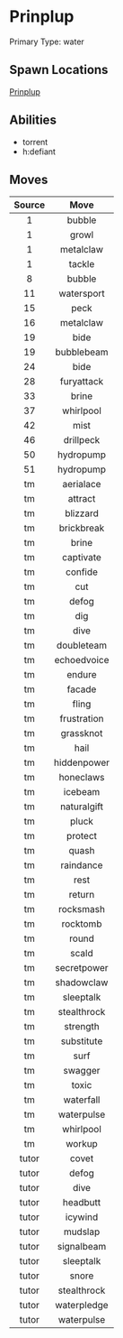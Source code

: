 # Prinplup  
Primary Type: water  
  
## Spawn Locations  
[Prinplup](/data/spawn_presets/prinplup.md)  
  
## Abilities  
  * torrent
  * h:defiant
  
  
## Moves  
  
| Source | Move |  
|:---:|:---:|  
| 1 | bubble |  
| 1 | growl |  
| 1 | metalclaw |  
| 1 | tackle |  
| 8 | bubble |  
| 11 | watersport |  
| 15 | peck |  
| 16 | metalclaw |  
| 19 | bide |  
| 19 | bubblebeam |  
| 24 | bide |  
| 28 | furyattack |  
| 33 | brine |  
| 37 | whirlpool |  
| 42 | mist |  
| 46 | drillpeck |  
| 50 | hydropump |  
| 51 | hydropump |  
| tm | aerialace |  
| tm | attract |  
| tm | blizzard |  
| tm | brickbreak |  
| tm | brine |  
| tm | captivate |  
| tm | confide |  
| tm | cut |  
| tm | defog |  
| tm | dig |  
| tm | dive |  
| tm | doubleteam |  
| tm | echoedvoice |  
| tm | endure |  
| tm | facade |  
| tm | fling |  
| tm | frustration |  
| tm | grassknot |  
| tm | hail |  
| tm | hiddenpower |  
| tm | honeclaws |  
| tm | icebeam |  
| tm | naturalgift |  
| tm | pluck |  
| tm | protect |  
| tm | quash |  
| tm | raindance |  
| tm | rest |  
| tm | return |  
| tm | rocksmash |  
| tm | rocktomb |  
| tm | round |  
| tm | scald |  
| tm | secretpower |  
| tm | shadowclaw |  
| tm | sleeptalk |  
| tm | stealthrock |  
| tm | strength |  
| tm | substitute |  
| tm | surf |  
| tm | swagger |  
| tm | toxic |  
| tm | waterfall |  
| tm | waterpulse |  
| tm | whirlpool |  
| tm | workup |  
| tutor | covet |  
| tutor | defog |  
| tutor | dive |  
| tutor | headbutt |  
| tutor | icywind |  
| tutor | mudslap |  
| tutor | signalbeam |  
| tutor | sleeptalk |  
| tutor | snore |  
| tutor | stealthrock |  
| tutor | waterpledge |  
| tutor | waterpulse |  
  
